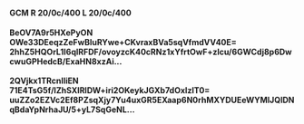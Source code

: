 #### GCM R 20/0c/400 L 20/0c/400
**BeOV7A9r5HXePyON**<br/>**OWe33DEeqzZeFwBIuRYwe+CKvraxBVa5sqVfmdVV40E=**<br/>**2hhZ5HQOrL1I6qlRFDF/ovoyzcK40cRNz1xYfrtOwF+zlcu/6GWCdj8p6DwcwuGPHedcB/ExaHN8xzAi...**<br/><br/>
**2QVjkx1TRcnIliEN**<br/>**71E4TsG5f/lZhSXIRlDW+iri2OKeykJGXb7dOxIzlT0=**<br/>**uuZZo2EZVc2Ef8PZsqXjy7Yu4uxGR5EXaap6N0rhMXYDUEeWYMlJQlDNqBdaYpNrhaJU/5+yL7SqGeNL...**